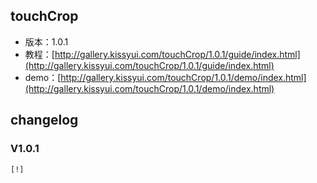 ## touchCrop

* 版本：1.0.1
* 教程：[http://gallery.kissyui.com/touchCrop/1.0.1/guide/index.html](http://gallery.kissyui.com/touchCrop/1.0.1/guide/index.html)
* demo：[http://gallery.kissyui.com/touchCrop/1.0.1/demo/index.html](http://gallery.kissyui.com/touchCrop/1.0.1/demo/index.html)

## changelog

### V1.0.1

    [!]


